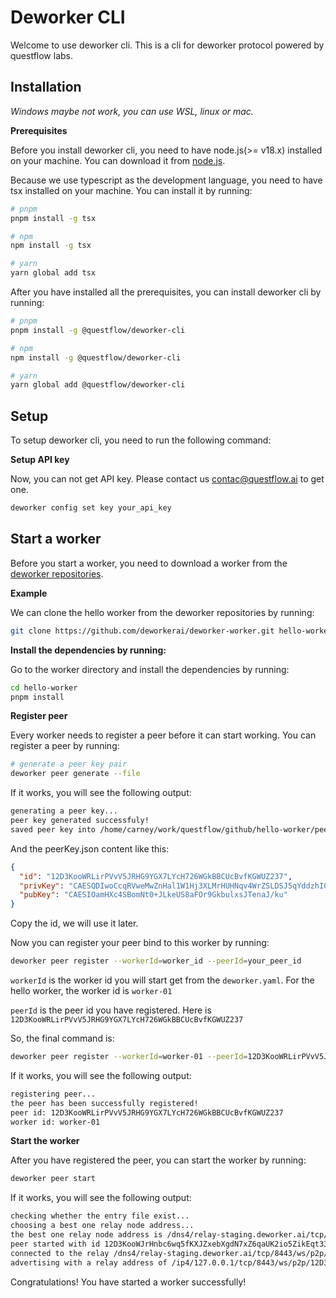 # Deworker CLI

Welcome to use deworker cli. This is a cli for deworker protocol powered by questflow labs.

## Installation

*Windows maybe not work, you can use WSL, linux or mac.*

**Prerequisites**

Before you install deworker cli, you need to have node.js(>= v18.x) installed on your machine. You can download it from [node.js](https://nodejs.org/).

Because we use typescript as the development language, you need to have tsx installed on your machine. You can install it by running:
```bash
# pnpm
pnpm install -g tsx

# npm
npm install -g tsx

# yarn
yarn global add tsx
```

After you have installed all the prerequisites, you can install deworker cli by running:


```bash
# pnpm
pnpm install -g @questflow/deworker-cli

# npm
npm install -g @questflow/deworker-cli

# yarn
yarn global add @questflow/deworker-cli
```

## Setup

To setup deworker cli, you need to run the following command:

**Setup API key**

Now, you can not get API key. Please contact us contac@questflow.ai to get one.

```bash
deworker config set key your_api_key
```

## Start a worker

Before you start a worker, you need to download a worker from the [deworker repositories](https://github.com/deworkerai/deworker-worker).

**Example**

We can clone the hello worker from the deworker repositories by running:

```bash
git clone https://github.com/deworkerai/deworker-worker.git hello-worker
```

**Install the dependencies by running:**

Go to the worker directory and install the dependencies by running:

```bash
cd hello-worker
pnpm install
```

**Register peer**

Every worker needs to register a peer before it can start working. You can register a peer by running:

```bash
# generate a peer key pair
deworker peer generate --file
```

If it works, you will see the following output:

```bash
generating a peer key...
peer key generated successfuly!
saved peer key into /home/carney/work/questflow/github/hello-worker/peerKey.json successfuly!
```

And the peerKey.json content like this:
  
```json
{
  "id": "12D3KooWRLirPVvV5JRHG9YGX7LYcH726WGkBBCUcBvfKGWUZ237",
  "privKey": "CAESQDIwoCcqRVweMwZnHal1W1Hj3XLMrHUHNqv4WrZSLDSJ5qYddzhIGiY23T4kuR5RLxoU6v0aRu6XGwlN6don+S4=",
  "pubKey": "CAESIOamHXc4SBomNt0+JLkeUS8aFOr9GkbulxsJTenaJ/ku"
}
```

Copy the id, we will use it later.

Now you can register your peer bind to this worker by running:

```bash
deworker peer register --workerId=worker_id --peerId=your_peer_id
```

`workerId` is the worker id you will start get from the `deworker.yaml`. For the hello worker, the worker id is `worker-01`

`peerId` is the peer id you have registered. Here is `12D3KooWRLirPVvV5JRHG9YGX7LYcH726WGkBBCUcBvfKGWUZ237`

So, the final command is:

```bash
deworker peer register --workerId=worker-01 --peerId=12D3KooWRLirPVvV5JRHG9YGX7LYcH726WGkBBCUcBvfKGWUZ237
```

If it works, you will see the following output:

```bash
registering peer...
the peer has been successfully registered!
peer id: 12D3KooWRLirPVvV5JRHG9YGX7LYcH726WGkBBCUcBvfKGWUZ237
worker id: worker-01
```

**Start the worker**

After you have registered the peer, you can start the worker by running:

```bash
deworker peer start
```

If it works, you will see the following output:

```bash
checking whether the entry file exist...
choosing a best one relay node address...
the best one relay node address is /dns4/relay-staging.deworker.ai/tcp/8443/ws/p2p/12D3KooWA7xupjkFvhh7FgvASrTPXGzRsrN4yUWoKYw7nmZaQRJM
peer started with id 12D3KooWJrHnbc6wq5fKXJZxebXgdN7xZ6qaUK2io5ZikEqt33gx
connected to the relay /dns4/relay-staging.deworker.ai/tcp/8443/ws/p2p/12D3KooWA7xupjkFvhh7FgvASrTPXGzRsrN4yUWoKYw7nmZaQRJM
advertising with a relay address of /ip4/127.0.0.1/tcp/8443/ws/p2p/12D3KooWA7xupjkFvhh7FgvASrTPXGzRsrN4yUWoKYw7nmZaQRJM/p2p-circuit/p2p/12D3KooWJrHnbc6wq5fKXJZxebXgdN7xZ6qaUK2io5ZikEqt33gx
```

Congratulations! You have started a worker successfully!